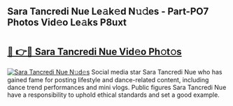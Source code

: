 ## Sara Tancredi Nue Le𝚊k𝚎d N𝚞𝚍es - Part-PO7 Photos Vid𝚎o Le𝚊ks P8uxt

# <h2><a href="http://fb6w61x.evod.top/?m=Sara+Tancredi+Nue">🔗 👉🔴 Sara Tancredi Nue Vid𝚎o Ph𝚘t𝚘s</a></h2>

[![Sara Tancredi Nue N𝚞d𝚎s](https://i.imgur.com/8V9OHl7.gif)](http://fb6w61x.evod.top/?m=Sara+Tancredi+Nue)
Social media star Sara Tancredi Nue who has gained fame for posting lifestyle and dance-related content, including dance trend performances and mini vlogs. Public figures Sara Tancredi Nue have a responsibility to uphold ethical standards and set a good example. 
